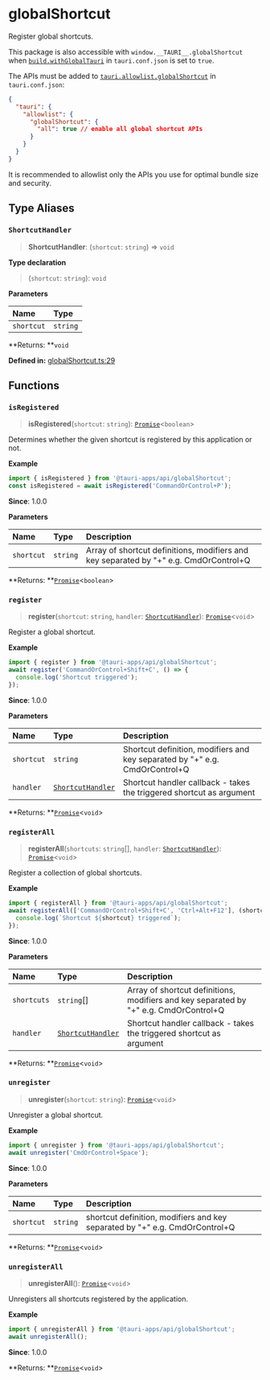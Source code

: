 # globalShortcut

Register global shortcuts.

This package is also accessible with `window.__TAURI__.globalShortcut` when [`build.withGlobalTauri`](https://tauri.app/v1/api/config/#buildconfig.withglobaltauri) in `tauri.conf.json` is set to `true`.

The APIs must be added to [`tauri.allowlist.globalShortcut`](https://tauri.app/v1/api/config/#allowlistconfig.globalshortcut) in `tauri.conf.json`:
```json
{
  "tauri": {
    "allowlist": {
      "globalShortcut": {
        "all": true // enable all global shortcut APIs
      }
    }
  }
}
```
It is recommended to allowlist only the APIs you use for optimal bundle size and security.

## Type Aliases

### `ShortcutHandler`

> **ShortcutHandler**: (`shortcut`: `string`) => `void`

**Type declaration**

> (`shortcut`: `string`): `void`

**Parameters**

| Name       | Type     |
|:---------- |:-------- |
| `shortcut` | `string` |

**Returns: **`void`

**Defined in:** [globalShortcut.ts:29](https://github.com/tauri-apps/tauri/blob/75a0c79/tooling/api/src/globalShortcut.ts#L29)

## Functions

### `isRegistered`

> **isRegistered**(`shortcut`: `string`): [`Promise`](https://developer.mozilla.org/en-US/docs/Web/JavaScript/Reference/Global_Objects/Promise)<`boolean`\>

Determines whether the given shortcut is registered by this application or not.

**Example**

```typescript
import { isRegistered } from '@tauri-apps/api/globalShortcut';
const isRegistered = await isRegistered('CommandOrControl+P');
```

**Since**: 1.0.0

**Parameters**

| Name       | Type     | Description                                                                           |
|:---------- |:-------- |:------------------------------------------------------------------------------------- |
| `shortcut` | `string` | Array of shortcut definitions, modifiers and key separated by "+" e.g. CmdOrControl+Q |

**Returns: **[`Promise`](https://developer.mozilla.org/en-US/docs/Web/JavaScript/Reference/Global_Objects/Promise)<`boolean`\>

### `register`

> **register**(`shortcut`: `string`, `handler`: [`ShortcutHandler`](globalShortcut.md#shortcuthandler)): [`Promise`](https://developer.mozilla.org/en-US/docs/Web/JavaScript/Reference/Global_Objects/Promise)<`void`\>

Register a global shortcut.

**Example**

```typescript
import { register } from '@tauri-apps/api/globalShortcut';
await register('CommandOrControl+Shift+C', () => {
  console.log('Shortcut triggered');
});
```

**Since**: 1.0.0

**Parameters**

| Name       | Type                                                   | Description                                                                 |
|:---------- |:------------------------------------------------------ |:--------------------------------------------------------------------------- |
| `shortcut` | `string`                                               | Shortcut definition, modifiers and key separated by "+" e.g. CmdOrControl+Q |
| `handler`  | [`ShortcutHandler`](globalShortcut.md#shortcuthandler) | Shortcut handler callback - takes the triggered shortcut as argument        |

**Returns: **[`Promise`](https://developer.mozilla.org/en-US/docs/Web/JavaScript/Reference/Global_Objects/Promise)<`void`\>

### `registerAll`

> **registerAll**(`shortcuts`: `string`[], `handler`: [`ShortcutHandler`](globalShortcut.md#shortcuthandler)): [`Promise`](https://developer.mozilla.org/en-US/docs/Web/JavaScript/Reference/Global_Objects/Promise)<`void`\>

Register a collection of global shortcuts.

**Example**

```typescript
import { registerAll } from '@tauri-apps/api/globalShortcut';
await registerAll(['CommandOrControl+Shift+C', 'Ctrl+Alt+F12'], (shortcut) => {
  console.log(`Shortcut ${shortcut} triggered`);
});
```

**Since**: 1.0.0

**Parameters**

| Name        | Type                                                   | Description                                                                           |
|:----------- |:------------------------------------------------------ |:------------------------------------------------------------------------------------- |
| `shortcuts` | `string`[]                                             | Array of shortcut definitions, modifiers and key separated by "+" e.g. CmdOrControl+Q |
| `handler`   | [`ShortcutHandler`](globalShortcut.md#shortcuthandler) | Shortcut handler callback - takes the triggered shortcut as argument                  |

**Returns: **[`Promise`](https://developer.mozilla.org/en-US/docs/Web/JavaScript/Reference/Global_Objects/Promise)<`void`\>

### `unregister`

> **unregister**(`shortcut`: `string`): [`Promise`](https://developer.mozilla.org/en-US/docs/Web/JavaScript/Reference/Global_Objects/Promise)<`void`\>

Unregister a global shortcut.

**Example**

```typescript
import { unregister } from '@tauri-apps/api/globalShortcut';
await unregister('CmdOrControl+Space');
```

**Since**: 1.0.0

**Parameters**

| Name       | Type     | Description                                                                 |
|:---------- |:-------- |:--------------------------------------------------------------------------- |
| `shortcut` | `string` | shortcut definition, modifiers and key separated by "+" e.g. CmdOrControl+Q |

**Returns: **[`Promise`](https://developer.mozilla.org/en-US/docs/Web/JavaScript/Reference/Global_Objects/Promise)<`void`\>

### `unregisterAll`

> **unregisterAll**(): [`Promise`](https://developer.mozilla.org/en-US/docs/Web/JavaScript/Reference/Global_Objects/Promise)<`void`\>

Unregisters all shortcuts registered by the application.

**Example**

```typescript
import { unregisterAll } from '@tauri-apps/api/globalShortcut';
await unregisterAll();
```

**Since**: 1.0.0

**Returns: **[`Promise`](https://developer.mozilla.org/en-US/docs/Web/JavaScript/Reference/Global_Objects/Promise)<`void`\>
